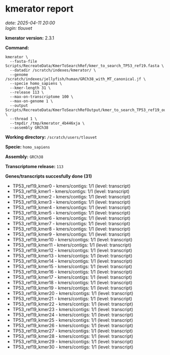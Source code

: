 # kmerator report
*date: 2025-04-11 20:00*  
*login: tlouvet*

**kmerator version:** 2.3.1

**Command:**

```
kmerator \
  --fasta-file Scripts/RecreateData/KmerToSearchRef/kmer_to_search_TP53_ref19.fasta \
  --datadir /scratch/indexes/kmerator/ \
  --genome /scratch/indexes/jellyfish/human/GRCh38_with_MT_canonical.jf \
  --specie homo_sapiens \
  --kmer-length 31 \
  --release 113 \
  --max-on-transcriptome 100 \
  --max-on-genome 1 \
  --output Scripts/RecreateData/KmerToSearchRefOutput/kmer_to_search_TP53_ref19_output \
  --thread 1 \
  --tmpdir /tmp/kmerator_4b446xja \
  --assembly GRCh38
```

**Working directory:** `/scratch/users/tlouvet`

**Specie:** `homo_sapiens`

**Assembly:** `GRCh38`

**Transcriptome release:** `113`

**Genes/transcripts succesfully done (31)**

- TP53_ref19_kmer0 - kmers/contigs: 1/1 (level: transcript)
- TP53_ref19_kmer1 - kmers/contigs: 1/1 (level: transcript)
- TP53_ref19_kmer2 - kmers/contigs: 1/1 (level: transcript)
- TP53_ref19_kmer3 - kmers/contigs: 1/1 (level: transcript)
- TP53_ref19_kmer4 - kmers/contigs: 1/1 (level: transcript)
- TP53_ref19_kmer5 - kmers/contigs: 1/1 (level: transcript)
- TP53_ref19_kmer6 - kmers/contigs: 1/1 (level: transcript)
- TP53_ref19_kmer7 - kmers/contigs: 1/1 (level: transcript)
- TP53_ref19_kmer8 - kmers/contigs: 1/1 (level: transcript)
- TP53_ref19_kmer9 - kmers/contigs: 1/1 (level: transcript)
- TP53_ref19_kmer10 - kmers/contigs: 1/1 (level: transcript)
- TP53_ref19_kmer11 - kmers/contigs: 1/1 (level: transcript)
- TP53_ref19_kmer12 - kmers/contigs: 1/1 (level: transcript)
- TP53_ref19_kmer13 - kmers/contigs: 1/1 (level: transcript)
- TP53_ref19_kmer14 - kmers/contigs: 1/1 (level: transcript)
- TP53_ref19_kmer15 - kmers/contigs: 1/1 (level: transcript)
- TP53_ref19_kmer16 - kmers/contigs: 1/1 (level: transcript)
- TP53_ref19_kmer17 - kmers/contigs: 1/1 (level: transcript)
- TP53_ref19_kmer18 - kmers/contigs: 1/1 (level: transcript)
- TP53_ref19_kmer19 - kmers/contigs: 1/1 (level: transcript)
- TP53_ref19_kmer20 - kmers/contigs: 1/1 (level: transcript)
- TP53_ref19_kmer21 - kmers/contigs: 1/1 (level: transcript)
- TP53_ref19_kmer22 - kmers/contigs: 1/1 (level: transcript)
- TP53_ref19_kmer23 - kmers/contigs: 1/1 (level: transcript)
- TP53_ref19_kmer24 - kmers/contigs: 1/1 (level: transcript)
- TP53_ref19_kmer25 - kmers/contigs: 1/1 (level: transcript)
- TP53_ref19_kmer26 - kmers/contigs: 1/1 (level: transcript)
- TP53_ref19_kmer27 - kmers/contigs: 1/1 (level: transcript)
- TP53_ref19_kmer28 - kmers/contigs: 1/1 (level: transcript)
- TP53_ref19_kmer29 - kmers/contigs: 1/1 (level: transcript)
- TP53_ref19_kmer30 - kmers/contigs: 1/1 (level: transcript)
